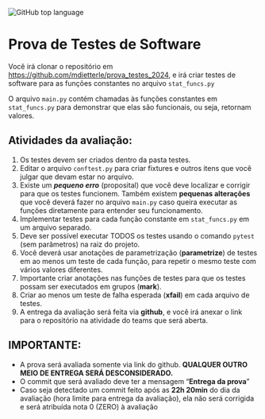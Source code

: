 ![GitHub top language](https://img.shields.io/github/languages/top/mdietterle/prova_testes_2024)

# Prova de Testes de Software

Você irá clonar o repositório em https://github.com/mdietterle/prova_testes_2024, e irá criar testes de software para as funções constantes no arquivo `stat_funcs.py`

O arquivo `main.py` contém chamadas às funções constantes em `stat_funcs.py` para demonstrar que elas são funcionais, ou seja, retornam valores.

## Atividades da avaliação:

1.  Os testes devem ser criados dentro da pasta testes.
2.  Editar o arquivo `conftest.py` para criar fixtures e outros itens que você julgar que devam estar no arquivo.
3.  Existe um ***pequeno erro*** (proposital) que você deve localizar e corrigir para que os testes funcionem. Também existem **pequenas alterações** que você deverá fazer no arquivo `main.py` caso queira executar as funções diretamente para entender seu funcionamento.
4. Implementar testes para cada função constante em `stat_funcs.py` em um arquivo separado.
5.  Deve ser possível executar TODOS os testes usando o comando `pytest`  (sem parâmetros) na raiz do projeto.
6.  Você deverá usar anotações de parametrização (**parametrize**) de testes em ao menos um teste de cada função, para repetir o mesmo teste com vários valores diferentes.
7.  Importante criar anotações nas funções de testes para que os testes possam ser executados em grupos (**mark**).
8.  Criar ao menos um teste de falha esperada (**xfail**) em cada arquivo de testes. 
9.  A entrega da avaliação será feita via **github**, e você irá anexar o link para o repositório na atividade do teams que será aberta.
    

## IMPORTANTE:

- A prova será avaliada somente via link do github. **QUALQUER OUTRO MEIO DE ENTREGA SERÁ DESCONSIDERADO.**  
- O commit que será avaliado deve ter a mensagem “**Entrega da prova**”
-   Caso seja detectado um commit feito após as **22h 20min** do dia da avaliação (hora limite para entrega da avaliação), ela não será corrigida e será atribuída nota 0 (ZERO) à avaliação